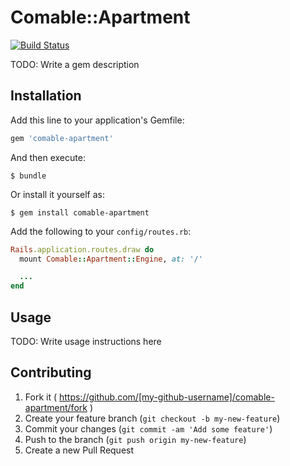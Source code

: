 # Comable::Apartment

[![Build Status](https://img.shields.io/travis/appirits/comable-apartment.svg?style=flat-square)](http://travis-ci.org/appirits/comable-apartment)

TODO: Write a gem description

## Installation

Add this line to your application's Gemfile:

```ruby
gem 'comable-apartment'
```

And then execute:

    $ bundle

Or install it yourself as:

    $ gem install comable-apartment

Add the following to your `config/routes.rb`:

```ruby
Rails.application.routes.draw do
  mount Comable::Apartment::Engine, at: '/'

  ...
end
```

## Usage

TODO: Write usage instructions here

## Contributing

1. Fork it ( https://github.com/[my-github-username]/comable-apartment/fork )
2. Create your feature branch (`git checkout -b my-new-feature`)
3. Commit your changes (`git commit -am 'Add some feature'`)
4. Push to the branch (`git push origin my-new-feature`)
5. Create a new Pull Request
